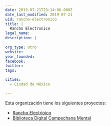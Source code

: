 ```yaml
---
date: 2019-07-21T23:14:06.000Z
date_last_modified: 2019-07-21
uid: rancho-electronico
title: |
  Rancho Electronico
legal_name: 
description: |
  
org_type: Otro
website: 
year_founded: 
facebook: 
twitter: 
tags:

cities: 
  - Ciudad de México

---
```


Esta organización tiene los siguientes proyectos:

- [Rancho Electrìoico](/proyectos/rancho-electrioico)
- [Biblioteca Digital Campechana Mental](/proyectos/biblioteca-digital-campechana-mental)
